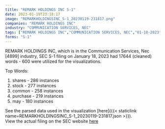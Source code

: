 ```yaml
---
title: "REMARK HOLDINGS INC S-1"
date: 2023-01-19T23:18:17
image: "REMARKHOLDINGSINC_S-1_20230119-231817.png"
companies: "REMARK HOLDINGS INC"
industry: "COMMUNICATION SERVICES, NEC"
tags: ["REMARK HOLDINGS INC","COMMUNICATION SERVICES, NEC","01-18-2023","S-1"]
forms: "S-1"
---
```

REMARK HOLDINGS INC, which is in the Communication Services, Nec [4899] industry, SEC S-1 filing on January 18, 2023 had 17644 (cleaned) words - 600 were utilized for the visualizations.

Top Words:
1. shares - 286 instances
2. stock - 277 instances
3. common - 258 instances
4. purchase - 219 instances
5. may - 180 instances


See the parsed data used in the visualization [here]({{< staticlink name=REMARKHOLDINGSINC_S-1_20230119-231817.json >}}).  
View the actual filing on the SEC website [here](https://www.sec.gov/Archives/edgar/data/1368365/0001368365-23-000007.txt)